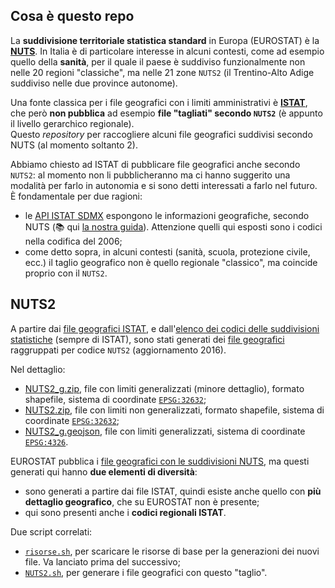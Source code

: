 ## Cosa è questo repo

La **suddivisione territoriale statistica standard** in Europa (EUROSTAT) è la [**NUTS**](https://www.wikiwand.com/it/Nomenclatura_delle_unit%C3%A0_territoriali_statistiche). In Italia è di particolare interesse in alcuni contesti, come ad esempio quello della **sanità**, per il quale il paese è suddiviso funzionalmente non nelle 20 regioni "classiche", ma nelle 21 zone `NUTS2` (il Trentino-Alto Adige suddiviso nelle due province autonome).

Una fonte classica per i file geografici con i limiti amministrativi è [**ISTAT**](https://www.istat.it/it/archivio/222527), che però **non pubblica** ad esempio **file "tagliati" secondo `NUTS2`** (è appunto il livello gerarchico regionale).<br>
Questo *repository* per raccogliere alcuni file geografici suddivisi secondo NUTS (al momento soltanto 2).

Abbiamo chiesto ad ISTAT di pubblicare file geografici anche secondo `NUTS2`: al momento non li pubblicheranno ma ci hanno suggerito una modalità per farlo in autonomia e si sono detti interessati a farlo nel futuro.<br>
È fondamentale per due ragioni:

- le [API ISTAT SDMX](https://www.istat.it/it/metodi-e-strumenti/web-service-sdmx) espongono le informazioni geografiche, secondo NUTS (📚 qui [la nostra guida](https://ondata.github.io/guida-api-istat/)). Attenzione quelli qui esposti sono i codici nella codifica del 2006;
- come detto sopra, in alcuni contesti (sanità, scuola, protezione civile, ecc.) il taglio geografico non è quello regionale "classico", ma coincide proprio con il `NUTS2`.

## NUTS2

A partire dai [file geografici ISTAT](https://www.istat.it/it/archivio/222527), e dall'[elenco dei codici delle suddivisioni statistiche](https://www.istat.it/storage/codici-unita-amministrative/Elenco-codici-statistici-e-denominazioni-delle-unita-territoriali.zip) (sempre di ISTAT), sono stati generati dei [file geografici](https://github.com/ondata/covid19italia/tree/master/risorse/fileGeografici) raggruppati per codice `NUTS2` (aggiornamento 2016).

Nel dettaglio:

- [NUTS2_g.zip](processing/NUTS2_g.zip), file con limiti generalizzati (minore dettaglio), formato shapefile, sistema di coordinate [`EPSG:32632`](https://epsg.io/32632);
- [NUTS2.zip](processing/NUTS2.zip), file con limiti non generalizzati, formato shapefile, sistema di coordinate [`EPSG:32632`](https://epsg.io/32632);
- [NUTS2_g.geojson](processing/NUTS2_g.geojson), file con limiti generalizzati, sistema di coordinate [`EPSG:4326`](https://epsg.io/4326).

EUROSTAT pubblica i [file geografici con le suddivisioni NUTS](https://ec.europa.eu/eurostat/web/gisco/geodata/reference-data/administrative-units-statistical-units/nuts), ma questi generati qui hanno **due elementi di diversità**:

- sono generati a partire dai file ISTAT, quindi esiste anche quello con **più dettaglio geografico**, che su EUROSTAT non è presente;
- qui sono presenti anche i **codici regionali ISTAT**.

Due script correlati:

- [`risorse.sh`](risorse.sh), per scaricare le risorse di base per la generazioni dei nuovi file. Va lanciato prima del successivo;
- [`NUTS2.sh`](NUTS2.sh), per generare i file geografici con questo "taglio".
